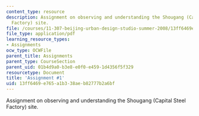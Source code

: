 ```yaml
---
content_type: resource
description: Assignment on observing and understanding the Shougang (Capital Steel
  Factory) site.
file: /courses/11-307-beijing-urban-design-studio-summer-2008/13ff6469e765a1b338aeb82777b2a6bf_assn1.pdf
file_type: application/pdf
learning_resource_types:
- Assignments
ocw_type: OCWFile
parent_title: Assignments
parent_type: CourseSection
parent_uid: 01b4d9a0-b3e8-e0f0-e459-1d4356f5f329
resourcetype: Document
title: 'Assignment #1'
uid: 13ff6469-e765-a1b3-38ae-b82777b2a6bf
---
```

Assignment on observing and understanding the Shougang (Capital Steel Factory) site.

